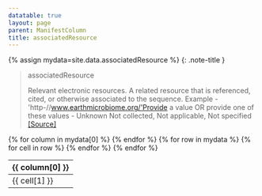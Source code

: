 ```yaml
---
datatable: true
layout: page
parent: ManifestColumn
title: associatedResource
---
```


{% assign mydata=site.data.associatedResource %} 
{: .note-title } 
>associatedResource
>
>Relevant electronic resources. A related resource that is referenced, cited, or otherwise associated to the sequence. Example - 'http-//www.earthmicrobiome.org/'Provide a value OR provide one of these values - Unknown Not collected, Not applicable, Not specified [[Source]](nan)
<table id="myTable" class="display" style="width:100%">
    <thead>
    {% for column in mydata[0] %}
        <th>{{ column[0] }}</th>
    {% endfor %}
    </thead>
    <tbody>
    {% for row in mydata %}
        <tr>
        {% for cell in row %}
            <td>{{ cell[1] }}</td>
        {% endfor %}
        </tr>
    {% endfor %}
    </tbody>
</table>
<script type="text/javascript">
  $('#myTable').DataTable({
    responsive: {
        details: {
            display: $.fn.dataTable.Responsive.display.modal( {
                header: function ( row ) {
                    var data = row.data();
                    return 'Details for '+data[0];
                }
            } ),
            renderer: $.fn.dataTable.Responsive.renderer.tableAll({
                tableClass: "table"
            })
        }
    },
   "deferRender": true,
   "columnDefs": [
      {
         targets: [4],
         render : function(data, type, row, meta){
            if(type === 'display' & data != 'Sage Bionetworks'){
               return $('<a>')
                  .attr('href', data)
                  .text(data)
                  .wrap('<div></div>')
                  .parent()
                  .html();}
            if(type === 'display' & data == 'Sage Bionetworks'){
                return $('<a>')
                   .attr('href', 'https://sagebionetworks.org/')
                   .text(data)
                   .wrap('<div></div>')
                   .parent()
                   .html();

            } else {
               return data;
            }
         }
      } 
   ]
});
</script>